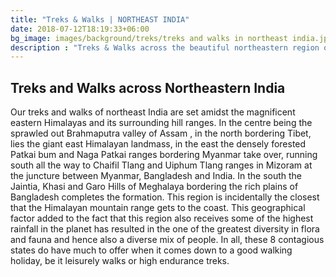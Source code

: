```yaml
---
title: "Treks & Walks | NORTHEAST INDIA"
date: 2018-07-12T18:19:33+06:00
bg_image: images/background/treks/treks and walks in northeast india.jpg
description : "Treks & Walks across the beautiful northeastern region of India"
---
```


## Treks and Walks across Northeastern India

Our treks and walks of northeast India are set amidst the magnificent eastern Himalayas and its surrounding hill ranges. In the centre being the sprawled out Brahmaputra valley of Assam , in the north bordering Tibet, lies  the giant east Himalayan landmass, in the east the densely forested Patkai bum and Naga Patkai ranges bordering Myanmar take over, running south all the way to Chaifil Tlang and Uiphum Tlang ranges in Mizoram at the juncture between Myanmar, Bangladesh and India. In the south the Jaintia, Khasi and Garo Hills of Meghalaya bordering the rich plains of Bangladesh completes the formation. This region is incidentally the closest that the Himalayan mountain range gets to the coast. This geographical factor added to the fact that this region also receives some of the highest rainfall in the planet has resulted in the one of the greatest diversity in flora and fauna and hence also a diverse mix of people.  In all, these 8 contagious states do have much to offer when it comes down to a good walking holiday, be it  leisurely walks or high endurance treks.